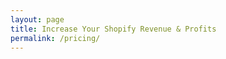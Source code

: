 ```yaml
---
layout: page
title: Increase Your Shopify Revenue & Profits
permalink: /pricing/
---
```


<style>
@media only screen and (min-width: 760px) {
	h1 {
		text-align: center;			
		margin: 0 calc( (-100vw + 760px) / 3 );

	}
}
@media only screen and (min-width: 1920px) {
	h1 {
		text-align: center;			
		margin: 0 calc( (-100vw + 760px) / 5 );

	}
}
</style>

<!--
## Store Growth Strategy — $1250
<strong>Tailored to the specifics of your target market and your business.</strong> 
I'll crunch and analyze your Shopify store's Google Analytics data to show you the opportunities you may be missing and their value.
That, together with more insights specific to your business, would be presented in a detailed report explaining what you should focus on and how much are you going to gain from it. Comes with a prioritized list of next actions, so you focus on the highest ROI action you can do.

Duration: 7–10 business days<br/>
Delivery: written report + a Q&A call where I'll also present the report to you and your team <br/>


<!-- Apply now --><!--
<a href="/contact">Contact me</a>


## Customer Behavior Discovery — $550
I can make a compelling case how issues on the website are hurting customer experience, say what’s missing and prioritize the list by ROI. 
merge with
I'll go through the website with a fine-toothed comb and based on my experience point out what I think may be issues affecting conversions.
I'll also set up visitor recordings and heatmapping to see how people use the website. In the end I'll report my findings and provide a prioritized list of on-site improvements. quick wins

Duration: 4–7 business days <br/>
Delivery: written report full of images and annotations <br/>
-->

Bellow you'll find ways I can help you grow your Shopify store at the moment. If you are looking for something not listed here, please contact me at <a href="mailto:rumen@rumendimitrov.com?subject=Looking for help with my Shopify store&body=Hey Rumen!%0AI am looking for help with INSERT YOUR PROBLEM HERE, but couldn't find it on your website.%0A%0ACan you help me with that?%0A%0AMy website is YOUR WEBSITE URL.%0A%0AThanks,%0AYOUR NAME">rumen@rumendimitrov.com</a>.

## Services
### Strategy call — starting from $149
We'll talk about the goals you have for your store and its current performance. Then we'll go through the website and analytics and I'll point out anything that stands out that's stopping you from reaching your goals. During the call you can ask me anything. 

Duration: 60 minutes <br/>

<a class="button width--auto" href="https://app.moonclerk.com/pay/6btlhs8iiz06">Book now</a>


<!--
## Products
### Your Next Brass Ring: Find where you are leaving money on the table with your Shopify store — $25
Do you spend a lot on Shopify apps, product and collection page customizations, Facebook/Google/Instagram ads... only to see people come to your website and abandon their carts? If they actually add anything to the cart, that is. 

Imagine being certain what would help more of your Shopify store's visitors to place an order... 

In this book you'll learn how to find what stops your visitors from placing an order. 

<p><a href="https://gum.co/your-next-brass-ring" target="_blank">Buy now 👉</a><br/>
<small>Next up: book description</small></p>-->
